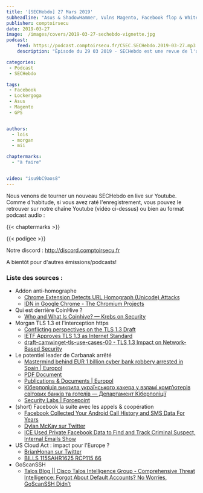```yaml
---
title: '[SECHebdo] 27 Mars 2019'
subheadline: "Asus & ShadowHammer, Vulns Magento, Facebook flop & Whitehat mode, Pacemakers, Lockergoga, Interférences GPS, etc."
publisher: comptoirsecu
date: 2019-03-27
image:  /images/covers/2019-03-27-sechebdo-vignette.jpg
podcast:
    feed: https://podcast.comptoirsecu.fr/CSEC.SECHebdo.2019-03-27.mp3
    description: "Épisode du 29 03 2019 - SECHebdo est une revue de l'actualité cybersécurité réalisée en live sur Youtube, généralement le mardi soir."

categories:
 - Podcast
 - SECHebdo

tags:
 - Facebook
 - Lockergoga
 - Asus
 - Magento
 - GPS


authors:
  - lois
  - morgan
  - mii

chaptermarks:
  - "à faire"


video: "isu9bC9aos8"
---
```


Nous venons de tourner un nouveau SECHebdo en live sur Youtube. Comme d'habitude, si vous avez raté l'enregistrement, vous pouvez le retrouver sur notre chaîne Youtube (vidéo ci-dessus) ou bien au format podcast audio :

{{< chaptermarks >}}

{{< podigee >}}

Notre discord : <http://discord.comptoirsecu.fr>

A bientôt pour d'autres émissions/podcasts!

### Liste des sources :

*  Addon anti-homographe
	* [Chrome Extension Detects URL Homograph (Unicode) Attacks](https://www.bleepingcomputer.com/news/security/chrome-extension-detects-url-homograph-unicode-attacks/)
	* [IDN in Google Chrome - The Chromium Projects](https://www.chromium.org/developers/design-documents/idn-in-google-chrome)
*  Qui est derrière CoinHive ?
	* [Who and What Is Coinhive? —  Krebs on Security](https://krebsonsecurity.com/2018/03/who-and-what-is-coinhive/)
* Morgan TLS 1.3 et l'interception https
	* [Conflicting perspectives on the TLS 1.3 Draft](https://blog.rapid7.com/2016/11/10/conflicting-perspectives-on-the-tls-13-draft/)
	* [IETF Approves TLS 1.3 as Internet Standard](https://www.bleepingcomputer.com/news/security/ietf-approves-tls-13-as-internet-standard/)
	* [draft-camwinget-tls-use-cases-00 - TLS 1.3 Impact on Network-Based Security](https://tools.ietf.org/html/draft-camwinget-tls-use-cases-00)
*  Le potentiel leader de Carbanak arrêté
	* [Mastermind behind EUR 1 billion cyber bank robbery arrested in Spain | Europol](https://www.europol.europa.eu/newsroom/news/mastermind-behind-eur-1-billion-cyber-bank-robbery-arrested-in-spain)
	* [PDF Document](https://securelist.com/files/2015/02/Carbanak_APT_eng.pdf)
	* [Publications & Documents | Europol](https://www.europol.europa.eu/publications-documents/carbanak/cobalt-infographic ( à projeter))
	* [Кіберполіція викрила українського хакера у взламі комп’ютерів світових банків та готелів — Департамент Кіберполіції](https://cyberpolice.gov.ua/news/kiberpolicziya-vykryla-ukrayinskogo-xakera-u-vzlami-kompyuteriv-svitovyx-bankiv-ta-goteliv-4470/)
	* [Security Labs | Forcepoint](https://blogs.forcepoint.com/security-labs/carbanak-group-uses-google-malware-command-and-control)
*  (short) Facebook la suite avec les appels & coopération
	* [Facebook Collected Your Android Call History and SMS Data For Years](https://thehackernews.com/2018/03/facebook-android-data.html?m=1)
	* [Dylan McKay sur Twitter](https://twitter.com/dylanmckaynz/status/976369275324678145?ref_src=twsrc%5Etfw&ref_url=https%3A%2F%2Fwww.numerama.com%2Ftech%2F338209-metadonnees-dappel-et-de-sms-aspirees-par-facebook-un-probleme-de-permission-sur-android.html&tfw_creator=foxteh)
	* [ICE Used Private Facebook Data to Find and Track Criminal Suspect, Internal Emails Show](https://theintercept.com/2018/03/26/facebook-data-ice-immigration/)
*  US Cloud Act : impact pour l'Europe ?
	* [BrianHonan sur Twitter](https://twitter.com/BrianHonan/status/977642741239869442?s=19)
	* [BILLS 115SAHR1625 RCP115 66](https://www.documentcloud.org/documents/4417596-BILLS-115SAHR1625-RCP115-66.html#document/p2201)
*  GoScanSSH
	* [Talos Blog || Cisco Talos Intelligence Group - Comprehensive Threat Intelligence: Forgot About Default Accounts? No Worries, GoScanSSH Didn’t](http://blog.talosintelligence.com/2018/03/goscanssh-analysis.html)
